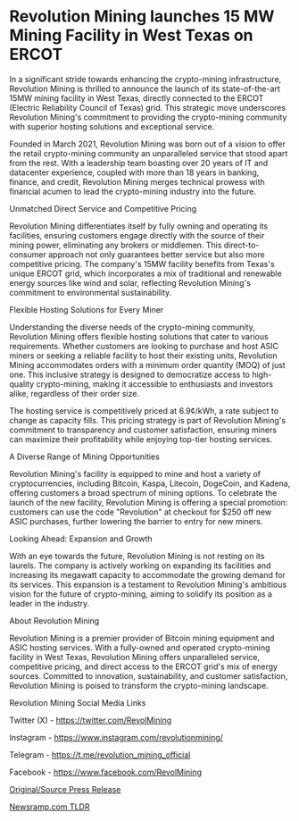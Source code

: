 # Revolution Mining launches 15 MW Mining Facility in West Texas on ERCOT

In a significant stride towards enhancing the crypto-mining infrastructure, Revolution Mining is thrilled to announce the launch of its state-of-the-art 15MW mining facility in West Texas, directly connected to the ERCOT (Electric Reliability Council of Texas) grid. This strategic move underscores Revolution Mining's commitment to providing the crypto-mining community with superior hosting solutions and exceptional service.

Founded in March 2021, Revolution Mining was born out of a vision to offer the retail crypto-mining community an unparalleled service that stood apart from the rest. With a leadership team boasting over 20 years of IT and datacenter experience, coupled with more than 18 years in banking, finance, and credit, Revolution Mining merges technical prowess with financial acumen to lead the crypto-mining industry into the future.

Unmatched Direct Service and Competitive Pricing

Revolution Mining differentiates itself by fully owning and operating its facilities, ensuring customers engage directly with the source of their mining power, eliminating any brokers or middlemen. This direct-to-consumer approach not only guarantees better service but also more competitive pricing. The company's 15MW facility benefits from Texas's unique ERCOT grid, which incorporates a mix of traditional and renewable energy sources like wind and solar, reflecting Revolution Mining's commitment to environmental sustainability.

Flexible Hosting Solutions for Every Miner

Understanding the diverse needs of the crypto-mining community, Revolution Mining offers flexible hosting solutions that cater to various requirements. Whether customers are looking to purchase and host ASIC miners or seeking a reliable facility to host their existing units, Revolution Mining accommodates orders with a minimum order quantity (MOQ) of just one. This inclusive strategy is designed to democratize access to high-quality crypto-mining, making it accessible to enthusiasts and investors alike, regardless of their order size.

The hosting service is competitively priced at 6.9¢/kWh, a rate subject to change as capacity fills. This pricing strategy is part of Revolution Mining's commitment to transparency and customer satisfaction, ensuring miners can maximize their profitability while enjoying top-tier hosting services.

A Diverse Range of Mining Opportunities

Revolution Mining's facility is equipped to mine and host a variety of cryptocurrencies, including Bitcoin, Kaspa, Litecoin, DogeCoin, and Kadena, offering customers a broad spectrum of mining options. To celebrate the launch of the new facility, Revolution Mining is offering a special promotion: customers can use the code "Revolution" at checkout for $250 off new ASIC purchases, further lowering the barrier to entry for new miners.

Looking Ahead: Expansion and Growth

With an eye towards the future, Revolution Mining is not resting on its laurels. The company is actively working on expanding its facilities and increasing its megawatt capacity to accommodate the growing demand for its services. This expansion is a testament to Revolution Mining's ambitious vision for the future of crypto-mining, aiming to solidify its position as a leader in the industry.

About Revolution Mining

Revolution Mining is a premier provider of Bitcoin mining equipment and ASIC hosting services. With a fully-owned and operated crypto-mining facility in West Texas, Revolution Mining offers unparalleled service, competitive pricing, and direct access to the ERCOT grid's mix of energy sources. Committed to innovation, sustainability, and customer satisfaction, Revolution Mining is poised to transform the crypto-mining landscape.

Revolution Mining Social Media Links

Twitter (X) - https://twitter.com/RevolMining

Instagram - https://www.instagram.com/revolutionmining/

Telegram - https://t.me/revolution_mining_official

Facebook - https://www.facebook.com/RevolMining 

[Original/Source Press Release](https://blockchainwire.io/press-release/revolution-mining-launches-15-mw-mining-facility-in-west-texas-on-ercot) 

[Newsramp.com TLDR](https://newsramp.com/None) 